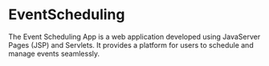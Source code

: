 # EventScheduling

The Event Scheduling App is a web application developed using JavaServer Pages (JSP) and Servlets. It provides a platform for users to schedule and manage events seamlessly.
